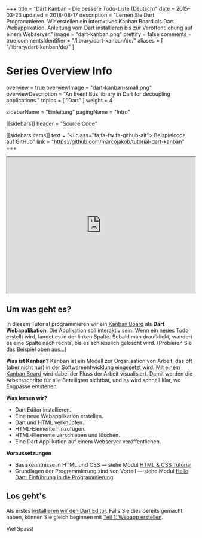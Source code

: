 +++
title = "Dart Kanban - Die bessere Todo-Liste (Deutsch)"
date = 2015-03-23
updated = 2018-08-17
description = "Lernen Sie Dart Programmieren. Wir erstellen ein interaktives Kanban Board als Dart Webapplikation. Anleitung vom Dart installieren bis zur Veröffentlichung auf einem Webserver."
image = "dart-kanban.png"
prettify = false
comments = true
commentsIdentifier = "/library/dart-kanban/de/"
aliases = [ 
  "/library/dart-kanban/de/" 
]

# Series Overview Info
overview = true
overviewImage = "dart-kanban-small.png"
overviewDescription = "An Event Bus library in Dart for decoupling applications."
topics = [ "Dart" ]
weight = 4

sidebarName = "Einleitung"
pagingName = "Intro"

[[sidebars]]
header = "Source Code"

[[sidebars.items]]
text = "<i class=\"fa fa-fw fa-github-alt\"></i> Beispielcode auf GitHub"
link = "https://github.com/marcojakob/tutorial-dart-kanban"
+++

<iframe src="https://marcojakob.github.io/tutorial-dart-kanban/" width="100%" height="363px"></iframe>


## Um was geht es?

In diesem Tutorial programmieren wir ein [Kanban Board](http://de.wikipedia.org/wiki/Kanban-Tafel) als **Dart Webapplikation**. Die Applikation soll interaktiv sein. Wenn ein neues Todo erstellt wird, landet es in der linken Spalte. Sobald man draufklickt, wandert es eine Spalte nach rechts, bis es schliesslich gelöscht wird. (Probieren Sie das Beispiel oben aus...)

**Was ist Kanban?** Kanban ist ein Modell zur Organisation von Arbeit, das oft (aber nicht nur) in der Softwareentwicklung eingesetzt wird. Mit einem [Kanban Board](http://de.wikipedia.org/wiki/Kanban-Tafel) wird dabei der Fluss der Arbeit visualisiert. Damit werden die Arbeitsschritte für alle Beteiligten sichtbar, und es wird schnell klar, wo Engpässe entstehen.

<div class="alert alert-info">
  <strong>Was lernen wir?</strong>

  <ul>
    <li>Dart Editor installieren.</li>
    <li>Eine neue Webapplikation erstellen.</li>
    <li>Dart und HTML verknüpfen.</li>
    <li>HTML-Elemente hinzufügen.</li>
    <li>HTML-Elemente verschieben und löschen.</li>
    <li>Eine Dart Applikation auf einem Webserver veröffentlichen.</li>
  </ul>
</div>

<div class="alert alert-warning">
  <strong>Voraussetzungen</strong>
  
  <ul>
    <li>Basiskenntnisse in HTML und CSS &mdash; siehe Modul <a href="/library/html-css/de/" class="alert-link">HTML &amp; CSS Tutorial</a></li>
    <li>Grundlagen der Programmierung sind von Vorteil &mdash; siehe Modul <a href="/library/hello-dart/de/" class="alert-link">Hello Dart: Einführung in die Programmierung</a></li>
  </ul>
</div>


## Los geht's

Als erstes [installieren wir den Dart Editor](/library/dart-kanban/de/install/). Falls Sie dies bereits gemacht haben, können Sie gleich beginnen mit [Teil 1: Webapp erstellen](/library/dart-kanban/de/part1).

Viel Spass!
